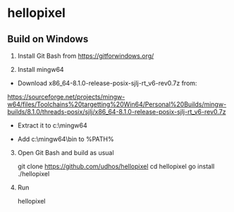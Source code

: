 # hellopixel

## Build on Windows

1. Install Git Bash from https://gitforwindows.org/

2. Install mingw64

- Download x86_64-8.1.0-release-posix-sjlj-rt_v6-rev0.7z from:

https://sourceforge.net/projects/mingw-w64/files/Toolchains%20targetting%20Win64/Personal%20Builds/mingw-builds/8.1.0/threads-posix/sjlj/x86_64-8.1.0-release-posix-sjlj-rt_v6-rev0.7z

- Extract it to c:\mingw64

- Add c:\mingw64\bin to %PATH%

3. Open Git Bash and build as usual

    git clone https://github.com/udhos/hellopixel
    cd hellopixel
    go install ./hellopixel

4. Run

    hellopixel

